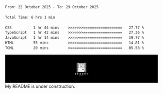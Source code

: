 <!--START_SECTION:waka-->

```txt
From: 22 October 2025 - To: 29 October 2025

Total Time: 6 hrs 1 min

CSS          1 hr 44 mins    >>>>>>>==================   27.77 %
TypeScript   1 hr 42 mins    >>>>>>>==================   27.36 %
JavaScript   1 hr 14 mins    >>>>>====================   19.77 %
HTML         55 mins         >>>>=====================   14.81 %
TOML         20 mins         >========================   05.58 %
```

<!--END_SECTION:waka-->

<img src="https://raw.githubusercontent.com/n3xta/image-hosting/main/img/202411032331174.png"/>
My README is under construction. 
